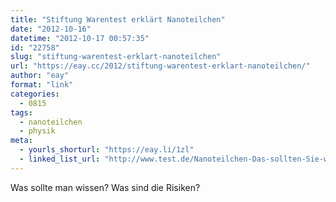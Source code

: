 ```yaml
---
title: "Stiftung Warentest erklärt Nanoteilchen"
date: "2012-10-16"
datetime: "2012-10-17 00:57:35"
id: "22758"
slug: "stiftung-warentest-erklart-nanoteilchen"
url: "https://eay.cc/2012/stiftung-warentest-erklart-nanoteilchen/"
author: "eay"
format: "link"
categories:
  - 0815
tags:
  - nanoteilchen
  - physik
meta:
  - yourls_shorturl: "https://eay.li/1zl"
  - linked_list_url: "http://www.test.de/Nanoteilchen-Das-sollten-Sie-wissen-4445980-0/"
---
```


Was sollte man wissen? Was sind die Risiken?
